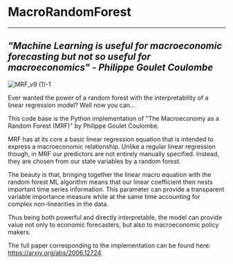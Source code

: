 # MacroRandomForest


---------------------------------------------------------------------------------------------------------------------------------
*"Machine Learning is useful for macroeconomic forecasting but not so useful for macroeconomics" - Philippe Goulet Coulombe*
---------------------------------------------------------------------------------------------------------------------------------
![MRF_v9 (1)-1](https://user-images.githubusercontent.com/55145311/156152978-a76976b6-d03c-43e4-8e5c-7047c5b6a0ea.png)

Ever wanted the power of a random forest with the interpretability of a linear regression model? Well now you can...

This code base is the Python implementation of "The Macroeconomy as a Random Forest (MRF)" by Philippe Goulet Coulombe. 

MRF has at its core a basic linear regression equation that is intended to express a macroeconomic relationship. Unlike a regular linear regression though, in MRF our predictors are not entirely manually specified. Instead, they are chosen from our state variables by a random forest. 

The beauty is that, bringing together the linear macro equation with the random forest ML algorithm means that our linear coefficient then nests important time series information. This parameter can provide a transparent variable importance measure while at the same time accounting for complex non-linearities in the data. 

Thus being both powerful and directly interpretable, the model can provide value not only to economic forecasters, but also to macroeconomic policy makers.

The full paper corresponding to the implementation can be found here: https://arxiv.org/abs/2006.12724. 



